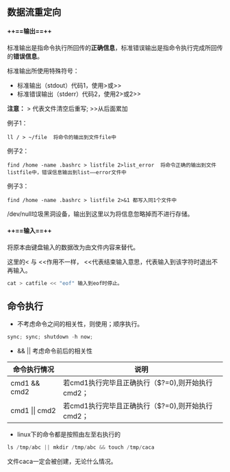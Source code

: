 ## 数据流重定向
#### ++==输出==++

标准输出是指命令执行所回传的**正确信息**，标准错误输出是指命令执行完成所回传的**错误信息**。

标准输出所使用特殊符号：

- 标准输出（stdout）代码1，使用>或>>
- 标准错误输出（stderr）代码2，使用2>或2>>

**注意：** > 代表文件清空后重写;  >>从后面累加

例子1：
```shell
ll / > ~/file  将命令的输出到文件file中
```

例子2：
```shell
find /home -name .bashrc > listfile 2>list_error  将命令正确的输出到文件listfile中，错误信息输出到list——error文件中
```

例子3：
```shell
find /home -name .bashrc > listfile 2>&1 都写入同1个文件中
```
/dev/null垃圾黑洞设备，输出到这里以为将信息忽略掉而不进行存储。

#### ++==输入==++

将原本由键盘输入的数据改为由文件内容来替代。

这里的< 与 <<作用不一样， <<代表结束输入意思，代表输入到该字符时退出不再输入。

```java
cat > catfile << "eof" 输入到eof时停止。
```
## 命令执行
- 不考虑命令之间的相关性，则使用；顺序执行。
```java
sync; sync; shutdown -h now;
```

- && || 考虑命令前后的相关性

命令执行情况 | 说明
---|---
cmd1 && cmd2 | 若cmd1执行完毕且正确执行（$?=0),则开始执行cmd2；
cmd1 \|\| cmd2 | 若cmd1执行完毕且正确执行（$?=0),则开始执行cmd2；

- linux下的命令都是按照由左至右执行的

```java
ls /tmp/abc || mkdir /tmp/abc && touch /tmp/caca
```

文件caca一定会被创建，无论什么情况。


